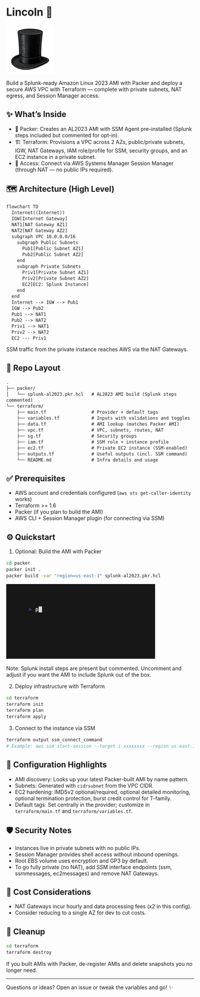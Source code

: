 # Lincoln 🎩

<img src="assets/logos/lincoln_128.png">

Build a Splunk-ready Amazon Linux 2023 AMI with Packer and deploy a secure AWS VPC with Terraform — complete with private subnets, NAT egress, and Session Manager access.

## ✨ What’s Inside

- 🧰 Packer: Creates an AL2023 AMI with SSM Agent pre-installed (Splunk steps included but commented for opt-in).
- 🏗️ Terraform: Provisions a VPC across 2 AZs, public/private subnets, IGW, NAT Gateways, IAM role/profile for SSM, security groups, and an EC2 instance in a private subnet.
- 🔐 Access: Connect via AWS Systems Manager Session Manager (through NAT — no public IPs required).

## 🗺️ Architecture (High Level)

```mermaid
flowchart TD
  Internet((Internet))
  IGW[Internet Gateway]
  NAT1[NAT Gateway AZ1]
  NAT2[NAT Gateway AZ2]
  subgraph VPC 10.0.0.0/16
    subgraph Public Subnets
      Pub1[Public Subnet AZ1]
      Pub2[Public Subnet AZ2]
    end
    subgraph Private Subnets
      Priv1[Private Subnet AZ1]
      Priv2[Private Subnet AZ2]
      EC2[EC2: Splunk Instance]
    end
  end
  Internet --> IGW --> Pub1
  IGW --> Pub2
  Pub1 --> NAT1
  Pub2 --> NAT2
  Priv1 --> NAT1
  Priv2 --> NAT2
  EC2 --- Priv1
```

SSM traffic from the private instance reaches AWS via the NAT Gateways.

## 📁 Repo Layout

```
.
├── packer/
│   └── splunk-al2023.pkr.hcl   # AL2023 AMI build (Splunk steps commented)
└── terraform/
    ├── main.tf                 # Provider + default tags
    ├── variables.tf            # Inputs with validations and toggles
    ├── data.tf                 # AMI lookup (matches Packer AMI)
    ├── vpc.tf                  # VPC, subnets, routes, NAT
    ├── sg.tf                   # Security groups
    ├── iam.tf                  # SSM role + instance profile
    ├── ec2.tf                  # Private EC2 instance (SSM-enabled)
    ├── outputs.tf              # Useful outputs (incl. SSM command)
    └── README.md               # Infra details and usage
```

## ✅ Prerequisites

- AWS account and credentials configured (`aws sts get-caller-identity` works)
- Terraform >= 1.6
- Packer (if you plan to build the AMI)
- AWS CLI + Session Manager plugin (for connecting via SSM)

## ⚙️ Quickstart

1) Optional: Build the AMI with Packer

```bash
cd packer
packer init .
packer build -var "region=us-east-1" splunk-al2023.pkr.hcl
```

<img src="assets/vhs/packer.gif">

Note: Splunk install steps are present but commented. Uncomment and adjust if you want the AMI to include Splunk out of the box.

2) Deploy infrastructure with Terraform

```bash
cd terraform
terraform init
terraform plan
terraform apply
```

3) Connect to the instance via SSM

```bash
terraform output ssm_connect_command
# Example: aws ssm start-session --target i-xxxxxxxx --region us-east-1
```

## 🔧 Configuration Highlights

- AMI discovery: Looks up your latest Packer-built AMI by name pattern.
- Subnets: Generated with `cidrsubnet` from the VPC CIDR.
- EC2 hardening: IMDSv2 optional/required, optional detailed monitoring, optional termination protection, burst credit control for T-family.
- Default tags: Set centrally in the provider; customize in `terraform/main.tf` and `terraform/variables.tf`.

## 🛡️ Security Notes

- Instances live in private subnets with no public IPs.
- Session Manager provides shell access without inbound openings.
- Root EBS volume uses encryption and GP3 by default.
- To go fully private (no NAT), add SSM interface endpoints (ssm, ssmmessages, ec2messages) and remove NAT Gateways.

## 💸 Cost Considerations

- NAT Gateways incur hourly and data processing fees (x2 in this config).
- Consider reducing to a single AZ for dev to cut costs.

## 🧹 Cleanup

```bash
cd terraform
terraform destroy
```

If you built AMIs with Packer, de-register AMIs and delete snapshots you no longer need.

---

Questions or ideas? Open an issue or tweak the variables and go! ✨
